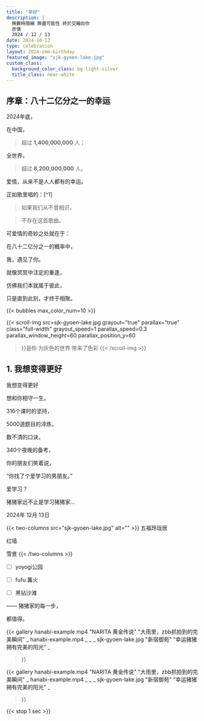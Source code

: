 ```yaml
---
title: "幸好"
description: |
  無數時間線 無盡可能性 終於交織向你
  彦儒
  2024 / 12 / 13
date: 2024-10-13
type: celebration
layout: 2024-zmm-birthday
featured_image: "sjk-gyoen-lake.jpg"
custom_class:
  background_color_class: bg-light-silver
  title_class: near-white
---
```




<section> 

# 序章：八十二亿分之一的幸运

2024年底，

在中国，

> 超过 **1,400,000,000** 人；

全世界，

> 超过 **8,200,000,000** 人。


爱情，从来不是人人都有的幸运。

正如歌里唱的：[^1]

> 如果我们从不曾相识，

> 不存在这首歌曲。

可爱情的奇妙之处就在于：

在八十二亿分之一的概率中，

我，遇见了你。

就像冥冥中注定的重逢，

仿佛我们本就属于彼此，

只是直到此刻，才终于相聚。

</section>

{{< bubbles max_color_num=10 >}}

{{< scroll-img src=sjk-gyoen-lake.jpg
  grayout="true"
  parallax="true"
  class="full-width"
  grayout_speed=1
  parallax_speed=0.3
  parallax_window_height=60
  parallax_position_y=60
>}}是你
为灰色的世界
带来了色彩
{{< /scroll-img >}}

<section> 

# 1. 我想变得更好

我想变得更好

想和你相守一生。

316个课时的坚持，

5000道题目的淬炼，

数不清的口诀，

340个夜晚的备考，

你的朋友们笑着说，

“你找了个爱学习的男朋友。”

爱学习？

猪猪家远不止是学习猪猪家...


2024年 12月 13日


{{< two-columns src="sjk-gyoen-lake.jpg" alt="" >}}
五福玲珑居

红墙

雪景
{{< /two-columns >}}


- [ ] yoyogi公园
- [ ] fufu 篝火
- [ ] 黑钻沙滩


—— 猪猪家的每一步，

都值得。

{{< gallery
  hanabi-example.mp4 "NARITA 黄金传说" "大雨里，zbb抓拍到的完美瞬间" _
  hanabi-example.mp4 _ _ _
  sjk-gyoen-lake.jpg "新宿御苑" "幸运猪猪拥有完美的阳光" _
>}}

</section>

{{< gallery
  hanabi-example.mp4 "NARITA 黄金传说" "大雨里，zbb抓拍到的完美瞬间" _
  hanabi-example.mp4 _ _ _
  sjk-gyoen-lake.jpg "新宿御苑" "幸运猪猪拥有完美的阳光" _
>}}


{{< stop 1 sec >}}

<!--


---

{{< scroll-img src=sjk-gyoen-lake.jpg class="full-width"
  parallax="true"
/>}}

---

{{< scroll-img src=sjk-gyoen-lake.jpg class="full-width"
  grayout="true"
/>}}

---

{{< scroll-img src=sjk-gyoen-lake.jpg class="full-width" />}}

  寫給你的情書
{{< figure src=sjk-gyoen-lake.jpg class="full-width" >}}
-->


<!--

---



---



---


{{< stop 1 sec >}}

---

[^1]: test
-->


